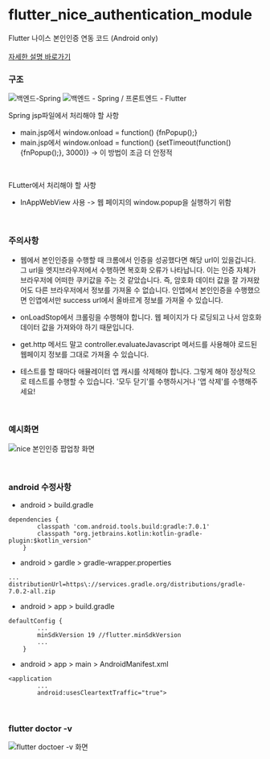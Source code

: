 # flutter_nice_authentication_module

Flutter 나이스 본인인증 연동 코드 (Android only)
<br /><br />
[자세한 설명 바로가기](https://blog.naver.com/rnjs1995/222871328505)

### 구조
![백엔드-Spring](https://user-images.githubusercontent.com/80610295/189468851-c2859598-cb60-4cc3-9d85-aa191325c8ee.png)
![백엔드 - Spring / 프론트엔드 - Flutter](https://user-images.githubusercontent.com/80610295/189468867-41cbae50-8597-4618-8ae5-4b69eb8a79bf.png)

Spring jsp파일에서 처리해야 할 사항
- main.jsp에서 window.onload = function() {fnPopup();} 
- main.jsp에서 window.onload = function() {setTimeout(function() {fnPopup();}, 3000)} -> 이 방법이 조금 더 안정적
<br />

FLutter에서 처리해야 할 사항
- InAppWebView 사용 -> 웹 페이지의 window.popup을 실행하기 위함
<br />

### 주의사항
- 웹에서 본인인증을 수행할 때 크롬에서 인증을 성공했다면 해당 url이 있을겁니다. 그 url을 엣지브라우저에서 수행하면 복호화 오류가 나타납니다. 이는 인증 자체가 브라우저에 어떠한 쿠키값을 주는 것 같았습니다. 즉, 암호화 데이터 값을 잘 가져왔어도 다른 브라우저에서 정보를 가져올 수 없습니다. 인앱에서 본인인증을 수행했으면 인앱에서만 success url에서 올바르게 정보를 가져올 수 있습니다. 

- onLoadStop에서 크롤링을 수행해야 합니다. 웹 페이지가 다 로딩되고 나서 암호화 데이터 값을 가져와야 하기 때문입니다.

- get.http 메서드 말고 controller.evaluateJavascript 메서드를 사용해야 로드된 웹페이지 정보를 그대로 가져올 수 있습니다.

- 테스트를 할 때마다 애뮬레이터 앱 캐시를 삭제해야 합니다. 그렇게 해야 정상적으로 테스트를 수행할 수 있습니다. '모두 닫기'를 수행하시거나 '앱 삭제'를 수행해주세요!
<br />

### 예시화면
![nice 본인인증 팝업창 화면](https://user-images.githubusercontent.com/80610295/189469120-b413aace-b8a4-41f3-9608-914008fc07a5.jpg)

<br />

### android 수정사항
- android > build.gradle

```
dependencies {
        classpath 'com.android.tools.build:gradle:7.0.1'
        classpath "org.jetbrains.kotlin:kotlin-gradle-plugin:$kotlin_version"
    }
```

- android > gardle > gradle-wrapper.properties

```
...
distributionUrl=https\://services.gradle.org/distributions/gradle-7.0.2-all.zip
```

- android > app > build.gradle

```
defaultConfig {
        ...
        minSdkVersion 19 //flutter.minSdkVersion
        ...
    }
```

- android > app > main > AndroidManifest.xml

```
<application
        ...
        android:usesCleartextTraffic="true">
```

<br />

### flutter doctor -v
![flutter doctoer -v 화면](https://user-images.githubusercontent.com/80610295/189469551-fba50008-53f8-44a3-be62-6b9adb5d1f14.png)


